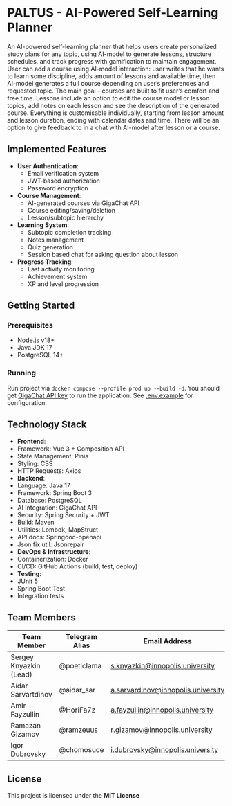 # PALTUS - AI-Powered Self-Learning Planner 

An AI-powered self-learning planner that helps users create personalized study plans for any topic, using AI-model to generate lessons, structure schedules, and track progress with gamification to maintain engagement. User can add a course using AI-model interaction: user writes that he wants to learn some discipline, adds amount of lessons and available time, then AI-model generates a full course depending on user’s preferences and requested topic. The main goal - courses are built to fit user’s comfort and free time. Lessons include an option to edit the course model or lesson topics, add notes on each lesson and see the description of the generated course. Everything is customisable individually, starting from lesson amount and lesson duration, ending with calendar dates and time. There will be an option to give feedback to in a chat with AI-model after lesson or a course.

## Implemented Features
- **User Authentication**:
  - Email verification system
  - JWT-based authorization
  - Password encryption
- **Course Management**:
  - AI-generated courses via GigaChat API
  - Course editing/saving/deletion
  - Lesson/subtopic hierarchy
- **Learning System**:
  - Subtopic completion tracking
  - Notes management
  - Quiz generation
  - Session based chat for asking question about lesson
- **Progress Tracking**:
  - Last activity monitoring
  - Achievement system
  - XP and level progression
##  Getting Started

### Prerequisites
- Node.js v18+
- Java JDK 17
- PostgreSQL 14+

### Running

Run project via `docker compose --profile prod up --build -d`. You should get [GigaChat API key](https://developers.sber.ru/portal/gigachat-and-api) to run the application. See [.env.example](https://github.com/IU-Capstone-Project-2025/PALTUS/tree/main/.env.example) for configuration.

## Technology Stack
- **Frontend**:
 - Framework: Vue 3 + Composition API
 - State Management: Pinia
 - Styling: CSS
 - HTTP Requests: Axios
- **Backend**:
 - Language: Java 17
 - Framework: Spring Boot 3
 - Database: PostgreSQL
 - AI Integration: GigaChat API
 - Security: Spring Security + JWT
 - Build: Maven
 - Utilities: Lombok, MapStruct
 - API docs: Springdoc-openapi
 - Json fix util: Jsonrepair
- **DevOps & Infrastructure**:
 - Containerization: Docker
 - CI/CD: GitHub Actions (build, test, deploy)
- **Testing**:
 - JUnit 5
 - Spring Boot Test
 - Integration tests

## Team Members 

| Team Member             | Telegram Alias   | Email Address                     | Track                       |
|-------------------------|------------------|-----------------------------------|-----------------------------|
| Sergey Knyazkin (Lead)  | @poeticlama      | s.knyazkin@innopolis.university   | Frontend/Design/DevOps      |
| Aidar Sarvartdinov      | @aidar_sar       | a.sarvardinov@innopolis.university| Backend                     |
| Amir Fayzullin          | @HoriFa7z        | a.fayzullin@innopolis.university  | Fullstack                   |
| Ramazan Gizamov         | @ramzeuus        | r.gizamov@innopolis.university    | Frontend/Tech communication |
| Igor Dubrovsky          | @chomosuce       | i.dubrovsky@innopolis.university  | Backend/DevOps              |

##  License

This project is licensed under the **MIT License**
